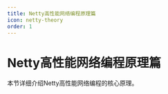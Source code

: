 ```yaml
---
title: Netty高性能网络编程原理篇
icon: netty-theory
order: 1
---
```


# Netty高性能网络编程原理篇

本节详细介绍Netty高性能网络编程的核心原理。
